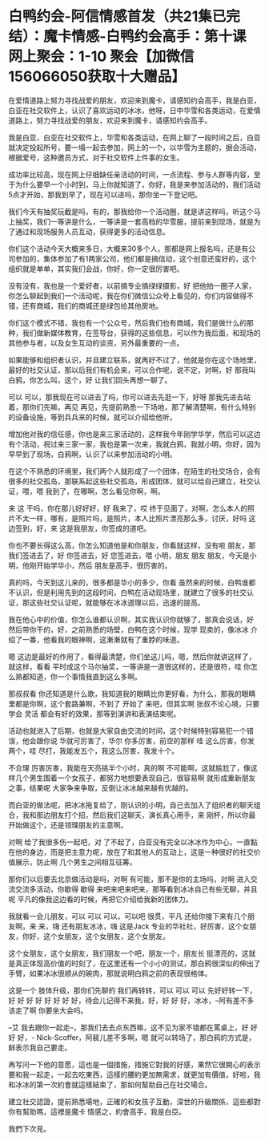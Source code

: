 # 白鸭约会-阿信情感首发（共21集已完结）：魔卡情感-白鸭约会高手：第十课 网上聚会：1-10 聚会【加微信156066050获取十大赠品】

在爱情道路上努力寻找战爱的朋友，欢迎来到魔卡，请感知约会高手，我是白亚，白亚在社交软件上，认识了喜欢运动的冰冰，他呀，日中华雪和各类运动，在爱情道路上，努力寻找战爱的朋友，欢迎来到魔卡，请感知约会高手。

我是白亚，白亚在社交软件上，华雪和各类运动，在网上聊了一段时间之后，白亚就决定投起所号，要一塌一起去参加，网上的一个，以华雪为主题的，据会活动，根据爱号，这种邀员方式，对于社交软件上件事的女生。

成功率比较高，现在网上仔细缺任亲活动的时间，一点流程、参与人群等内容，至于为什么要早一个小时到，马上你就知道了，你好，我是来参加活动的，我们活动5点才开始，那我到早了，现在可以进吗，那你坐一下登记吧。

我们今天有抽奖玩截是吗，有的，那我给你一个活动圈，就是讲这样吗，听这个马上抽奖，我们一等讲是什么，一等讲是一套高档的华雪服，提前来到现场，就是为了通过和现场服务人员互动，获得更多的活动信息。

你们这个活动今天大概来多日，大概来30多个人，那都是网上报名吗，还是有公司参加的，集体参加了有1两家公司，他们都是搞信动，这个创意还蛮好的，这个组织就是单单，其实我们会战，你好，你一定很厉害吧。

没有没有，我也是一个爱好者，以前搞专业搞绿绿摄影，好 把他拍一圈子人家，你怎么聊起到我们一个活动呢，我在你们微信公众号上看见的，你们内容做得不错，还有商城，我们的商城还是绿包给其他房地。

你们这个模式不错，我也有一个公众号，然后我们也有商城，我们是做什么的那种，我们做新媒体教育，在签导台，获得的这些信息，可以作为我后面，和现场的其他参与者，以及女生互动的谈资，另外最重要的一点。

如果能够和组织者认识，并且建立联系，就再好不过了，他就是你在这个场地里，最好的社交认证，那以后我们有机会来，可以合作呢，说不定，对啊，好 那我叫白鸦，你怎么叫，这个，好 让我们回头再想一聊了。

可以 可以，那我现在可以进去了吗，你可以进去先逛一下，好呀 那我先进去站着，那你们先嘛，再见 再见，先提前熟悉一下场地，那了解清楚啊，有什么特别的设备设施，等到兵兵来的时候，就可以介绍给他听。

增加他对我的信任感，你也是来三家活动的，这样我今年刚学华学，然后可以这边有个活动，祝过来三家一家，我也是第一次来，我就白鸦，我就小明，你好，因为早早到了现场，白鸦啊，认识了以来参加活动的小明。

在这个不熟悉的环境里，我们两个人就形成了一个团体，在陌生的社交场合，会有很多的社交孤岛，那联系起这些社交孤岛，形成团体，就可以给自己建立，社交认证，喂，喂 我到了，在哪啊，怎么看见你啊，啊。

来 这 干吗，你在那儿好好好，好 我来了，哎 终于见面了，对啊，怎么本人的照片不太一样，哪有，是照片吗，是照片，本人比照片漂亮那么多，讨厌，好吗 这边签到，好，来 这是我朋友，你签成的道吧。

你也不要长得这么高，你怎么知道他是和你朋友，你看就这样，没有啦 朋友，那我们签进去了，好 你签进去，好 您签进去，喂 小明，朋友 朋友 朋友，今天是小明，他刚开始学华小，然后 朋友是高手，很厉害的。

真的吗，今天到这儿来的，很多都是华小的多少，你看 虽然来的时候，白鸭谁都不认识，但是利用先到的这段时间，白鸭在活动现场里，就建立了很多的社交认证，那这些社交认证呢，就能够在冰冰道理以后，迅速的提高。

我在他心中的价值，你怎么谁都认识啊，其实我认识你就够了，那真会说话，好 然后带你干的，好，之前熟悉的场壁，白鸭在这个时候，现学 现卖的，像冰冰 介绍了一番，他看我的眼神啊，这漸漸就有了重脖的味道。

嗯 这边是最好的作用了，看得最清楚，你们坐这儿吗，嗯，然后你就讲这样了，就这样，看看 平时成这个马尔抽奖，一等讲是一道很这样的，还是很符，哇 你怎么熟都知道，你一个事情我直到这么多啊。

那叔叔看 你还知道是什么歌，我知道我的眼睛比你更好看，为什么，那我的眼睛里都是你啊，这个套路兼啊，不到了 开始了 来吧，但其实啊 张叔不论心境，只要学会 灵活 都会有好的效果，那等到演讲和表演结束呢。

活动也就进入了后期，也就是大家自由交流的时间，这个时候特别容易犯一个错误，他会跟你说 华就可厉害了，华尔 你多厉害，前空的那样 哇 这么厉害，你发两个，哇 尽打，我能发五个，我这么厉害，我发十个。

不合理 厉害厉害，我能在天亮挑半个小时，真的啊 不可能啊，这就尴尬了，像这样几个男生围着一个女孩子，都努力地想要表现自己，很容易啊 就形成重新朋友之事，结果呢 大家争来争取，反倒让冰冰越来越有优越的。

而白亚的做法呢，把冰冰拖复给了，刚认识的小明，自己去加入了组织者的聊天组合，我和那边朋友打个招，然后我们这聊天，演长真心用手，来 刚杯，所以你最开始做这个，还是领理朋友的主意啊。

对啊 给了我很多伤一起吧，对 了不起了，白亚没有完全以冰冰作为中心，一直黏在他的身边，而是把主意力呢，放在了和其他人的互动上，这是一种很好的社交价值展示，防止啊 几个男生之间相互征筹。

那你们以后要去北京做活动是吗，对啊 有可能，那不是你的主场吗，对啊 进入交流交流多活动，你歇得 歇得 来吧来吧来吧来，那等看到冰冰自己有些无聊，并且呢 平凡的像我这边看的时候，再把它介绍给我新的团体力。

我就看一会儿朋友，可以 可以 可以，可以吧 很贯，平凡 还给你接下来有几个朋友啊，来 来，嗨 还有朋友冰冰，嗨 这是Jack 专业的华社社，好厉害，这个女朋友，你好，这个女朋友，这个女朋友，这个女朋友。

这个女朋友，这个女朋友，我们朋友一个吧，朋友一个，朋友长 挺漂亮的，这就是真正体现高价值的时刻了，在这里还有一个小小的测试，那白鸦很深似的伸出了手臂，如果冰冰很顺从的碗肉，那就说明白鸦之前的表现很格体。

这是一个 肢体升级，那你们先聊的 我们再转转，可以 可以 可以 先好好转一下，好 好 好 好 好 好 好 好，待会儿记得不来我，好，好 好 好，冰冰，–阿有差不多该走了啊 你要坐大会吗。

–艾 我去跟你一起走–，那我们去去点东西嘛，这不见为家不错都在罵桌上，好 好 好 好，- Nick-Scoffer，阿裴儿差不多啊，嗯 就可以转场了，那白鸦的方式是，鲜表示我自己要走。

再写问一下他的意愿，這也是一個措施，措施它對我的好感，果然它很開心的表示要和我一起走，一起去吃東西，這樣的腰約更加無需求，就更加有價值，好啦，我和冰冰的第一次約會就這樣結束了，那如何幫助自己在社交場合。

建立社交認證，提前熟悉場地，正確的和女孩子互動，深世的升級關係，這些都對你有幫助嗎，這裡是魔卡 情感之，約會高手，我是白亞。

我們下次見。